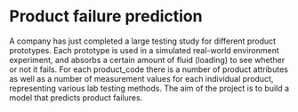 # Product failure prediction
A company has just completed a large testing study for different product prototypes. Each prototype is used in a simulated real-world environment experiment, and absorbs a certain amount of fluid (loading) to see whether or not it fails. For each product_code there is a number of product attributes as well as a number of measurement values for each individual product, representing various lab testing methods. The aim of the project is to build a model that predicts product failures.
